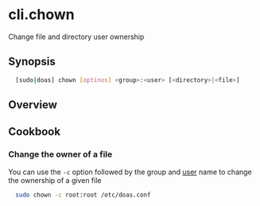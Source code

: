 # cli.chown

Change file and directory user ownership

## Synopsis

```sh
  [sudo|doas] chown [optinos] <group>:<user> [<directory>|<file>]
```

## Overview

## Cookbook

### Change the owner of a file

You can use the `-c` option followed by the group and [user](./fa42.md) name to
change the ownership of a given file

```sh
  sudo chown -c root:root /etc/doas.conf
```
